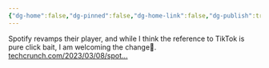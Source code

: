 ```yaml
---
{"dg-home":false,"dg-pinned":false,"dg-home-link":false,"dg-publish":true,"tags":["dgblip"],"disabled rules":["yaml-title","yaml-title-alias","file-name-heading"],"title":"philipp on mastodon @ 2023-03-09","created-date":"2023-03-09T14:18:46","id":109993756361722320,"updated-date":"2025-05-02T08:50:43","dg-path":"blips/109993756361722313.md","permalink":"/blips/109993756361722313/","dgPassFrontmatter":true}
---
```



Spotify revamps their player, and while I think the reference to TikTok is pure click bait, I am welcoming the change🧵.
[techcrunch.com/2023/03/08/spot…](https://techcrunch.com/2023/03/08/spotify-revamps-its-app-with-tiktok-style-discovery-feeds-smart-shuffle-for-playlists-and-more/)



